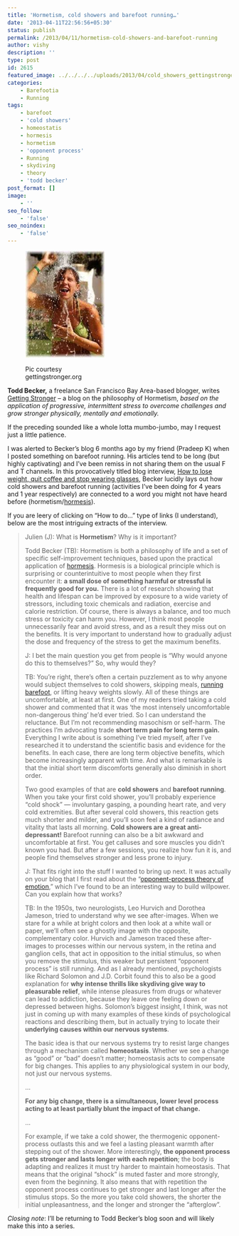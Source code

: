 ```yaml
---
title: 'Hormetism, cold showers and barefoot running…'
date: '2013-04-11T22:56:56+05:30'
status: publish
permalink: /2013/04/11/hormetism-cold-showers-and-barefoot-running
author: vishy
description: ''
type: post
id: 2615
featured_image: ../../../../uploads/2013/04/cold_showers_gettingstronger_org.jpeg
categories: 
    - Barefootia
    - Running
tags:
    - barefoot
    - 'cold showers'
    - homeostatis
    - hormesis
    - hormetism
    - 'opponent process'
    - Running
    - skydiving
    - theory
    - 'todd becker'
post_format: []
image:
    - ''
seo_follow:
    - 'false'
seo_noindex:
    - 'false'
---
```

<figure aria-describedby="caption-attachment-2617" class="wp-caption alignleft" id="attachment_2617" style="width: 179px">

[![Pic courtesy gettingstronger.org](../../../../uploads/2013/04/cold_showers_gettingstronger_org.jpeg)](http://www.ulaar.com/wp-content/uploads/2013/04/cold_showers_gettingstronger_org.jpeg)<figcaption class="wp-caption-text" id="caption-attachment-2617">Pic courtesy gettingstronger.org</figcaption></figure>

**Todd Becker,** a freelance San Francisco Bay Area-based blogger, writes [Getting Stronger](http://gettingstronger.org/) – a blog on the philosophy of Hormetism, *based on the application of progressive, intermittent stress to overcome challenges and grow stronger physically, mentally and emotionally.*

If the preceding sounded like a whole lotta mumbo-jumbo, may I request just a little patience.

I was alerted to Becker’s blog 6 months ago by my friend (Pradeep K) when I posted something on barefoot running. His articles tend to be long (but highly captivating) and I’ve been remiss in not sharing them on the usual F and T channels. In this provocatively titled blog interview, [How to lose weight, quit coffee and stop wearing glasses](http://inoveryourhead.net/how-to-lose-weight-quit-coffee-and-stop-wearing-glasses-part-1/), Becker lucidly lays out how cold showers and barefoot running (activities I’ve been doing for 4 years and 1 year respectively) are connected to a word you might not have heard before (hormetism/[hormesis](http://en.wikipedia.org/wiki/Hormesis)).

If you are leery of clicking on “How to do…” type of links (I understand), below are the most intriguing extracts of the interview.

> Julien (J): What is **Hormetism**? Why is it important?
> 
> Todd Becker (TB): Hormetism is both a philosophy of life and a set of specific self-improvement techniques, based upon the practical application of [hormesis](http://en.wikipedia.org/wiki/Hormesis). Hormesis is a biological principle which is surprising or counterintuitive to most people when they first encounter it: **a small dose of something harmful or stressful is frequently good for you.** There is a lot of research showing that health and lifespan can be improved by exposure to a wide variety of stressors, including toxic chemicals and radiation, exercise and calorie restriction. Of course, there is always a balance, and too much stress or toxicity can harm you. However, I think most people unnecessarily fear and avoid stress, and as a result they miss out on the benefits. It is very important to understand how to gradually adjust the dose and frequency of the stress to get the maximum benefits.
> 
> J: I bet the main question you get from people is “Why would anyone do this to themselves?” So, why would they?
> 
> TB: You’re right, there’s often a certain puzzlement as to why anyone would subject themselves to cold showers, skipping meals, [running barefoot](http://gettingstronger.org/2010/03/the-paradox-of-barefoot-running/), or lifting heavy weights slowly. All of these things are uncomfortable, at least at first. One of my readers tried taking a cold shower and commented that it was ‘the most intensely uncomfortable non-dangerous thing’ he’d ever tried. So I can understand the reluctance. But I’m not recommending masochism or self-harm. The practices I’m advocating trade **short term pain for long term gain.** Everything I write about is something I’ve tried myself, after I’ve researched it to understand the scientific basis and evidence for the benefits. In each case, there are long term objective benefits, which become increasingly apparent with time. And what is remarkable is that the initial short term discomforts generally also diminish in short order.
> 
> Two good examples of that are **cold showers** and **barefoot running**. When you take your first cold shower, you’ll probably experience “cold shock” — involuntary gasping, a pounding heart rate, and very cold extremities. But after several cold showers, this reaction gets much shorter and milder, and you’ll soon feel a kind of radiance and vitality that lasts all morning. **Cold showers are a great anti-depressant!** Barefoot running can also be a bit awkward and uncomfortable at first. You get calluses and sore muscles you didn’t known you had. But after a few sessions, you realize how fun it is, and people find themselves stronger and less prone to injury.
> 
> J: That fits right into the stuff I wanted to bring up next. It was actually on your blog that I first read about the “[opponent-process theory of emotion](http://gettingstronger.org/2010/05/opponent-process-theory/),” which I’ve found to be an interesting way to build willpower. Can you explain how that works?
> 
> TB: In the 1950s, two neurologists, Leo Hurvich and Dorothea Jameson, tried to understand why we see after-images. When we stare for a while at bright colors and then look at a white wall or paper, we’ll often see a ghostly image with the opposite, complementary color. Hurvich and Jameson traced these after-images to processes within our nervous system, in the retina and ganglion cells, that act in opposition to the initial stimulus, so when you remove the stimulus, this weaker but persistent “opponent process” is still running. And as I already mentioned, psychologists like Richard Solomon and J.D. Corbit found this to also be a good explanation for **why intense thrills like skydiving give way to pleasurable relief**, while intense pleasures from drugs or whatever can lead to addiction, because they leave one feeling down or depressed between highs. Solomon’s biggest insight, I think, was not just in coming up with many examples of these kinds of psychological reactions and describing them, but in actually trying to locate their **underlying causes within our nervous systems**.
> 
> The basic idea is that our nervous systems try to resist large changes through a mechanism called **homeostasis**. Whether we see a change as “good” or “bad” doesn’t matter; homeostasis acts to compensate for big changes. This applies to any physiological system in our body, not just our nervous systems.
> 
> …
> 
> **For any big change, there is a simultaneous, lower level process acting to at least partially blunt the impact of that change.**
> 
> …
> 
> For example, if we take a cold shower, the thermogenic opponent-process outlasts this and we feel a lasting pleasant warmth after stepping out of the shower. More interestingly, **the opponent process gets stronger and lasts longer with each repetition**; the body is adapting and realizes it must try harder to maintain homeostasis. That means that the original “shock” is muted faster and more strongly, even from the beginning. It also means that with repetition the opponent process continues to get stronger and last longer after the stimulus stops. So the more you take cold showers, the shorter the initial unpleasantness, and the longer and stronger the “afterglow”.

*Closing note*: I’ll be returning to Todd Becker’s blog soon and will likely make this into a series.

